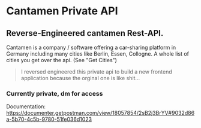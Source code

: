 # Cantamen Private API
## Reverse-Engineered cantamen Rest-API.

Cantamen is a company / software offering a car-sharing platform in Germany including many cities like Berlin, Essen, Collogne. A whole list of cities you get over the api. (See "Get Cities")

> I reversed engineered this private api to build a new frontend application because the orginal one is like shit...

### Currently private, dm for access
Documentation: https://documenter.getpostman.com/view/18057854/2sB2j3BrYV#9032d86a-5b70-4c5b-9780-51fe036d1023
